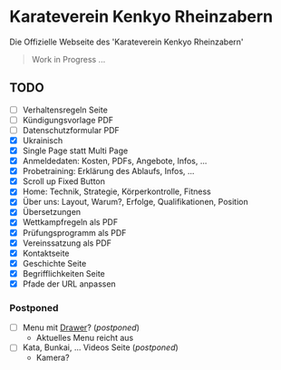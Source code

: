# Karateverein Kenkyo Rheinzabern

Die Offizielle Webseite des 'Karateverein Kenkyo Rheinzabern'

> Work in Progress ...

## TODO

- [ ] Verhaltensregeln Seite
- [ ] Kündigungsvorlage PDF
- [ ] Datenschutzformular PDF
- [x] Ukrainisch
- [x] Single Page statt Multi Page
- [x] Anmeldedaten: Kosten, PDFs, Angebote, Infos, ...
- [x] Probetraining: Erklärung des Ablaufs, Infos, ...
- [x] Scroll up Fixed Button 
- [x] Home: Technik, Strategie, Körperkontrolle, Fitness
- [x] Über uns: Layout, Warum?, Erfolge, Qualifikationen, Position
- [x] Übersetzungen
- [x] Wettkampfregeln als PDF
- [x] Prüfungsprogramm als PDF
- [x] Vereinssatzung als PDF
- [x] Kontaktseite
- [x] Geschichte Seite
- [x] Begrifflichkeiten Seite
- [x] Pfade der URL anpassen 

### Postponed 

- [ ] Menu mit [Drawer](https://mantine.dev/core/drawer/)? (*postponed*)
  - Aktuelles Menu reicht aus
- [ ] Kata, Bunkai, ... Videos Seite (*postponed*)
  - Kamera?